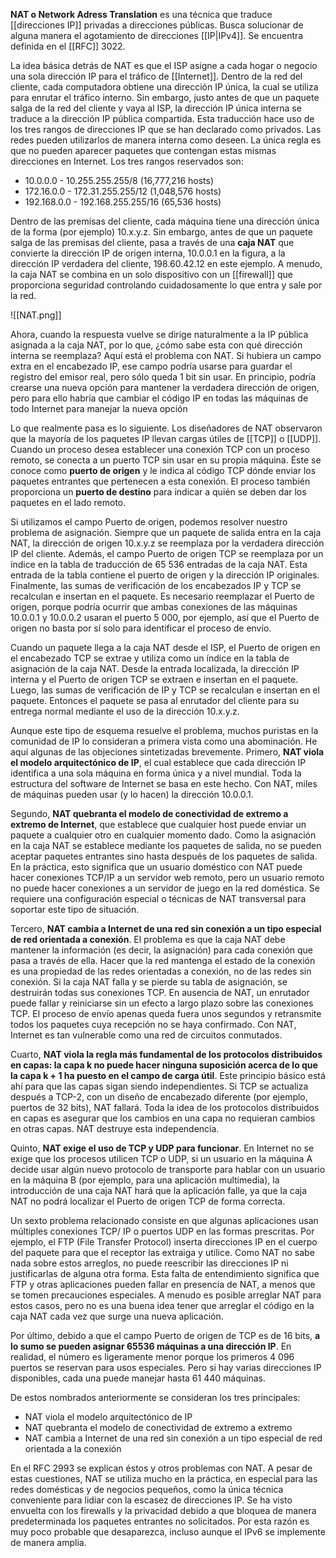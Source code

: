 **NAT o Network Adress Translation** es una técnica que traduce [[direcciones IP]] privadas a direcciones públicas. Busca solucionar de alguna manera el agotamiento de direcciones [[IP|IPv4]]. Se encuentra definida en el [[RFC]] 3022.

La idea básica detrás de NAT es que el ISP asigne a cada hogar o negocio una sola dirección IP para el tráfico de [[Internet]]. Dentro de la red del cliente, cada computadora obtiene una dirección IP única, la cual se utiliza para enrutar el tráfico interno. Sin embargo, justo antes de que un paquete salga de la red del cliente y vaya al ISP, la dirección IP única interna se traduce a la dirección IP pública compartida. Esta traducción hace uso de los tres rangos de direcciones IP que se han declarado como privados. Las redes pueden utilizarlos de manera interna como deseen. La única regla es que no pueden aparecer paquetes que contengan estas mismas direcciones en Internet. Los tres rangos reservados son:
- 10.0.0.0 - 10.255.255.255/8 (16,777,216 hosts) 
- 172.16.0.0 - 172.31.255.255/12 (1,048,576 hosts) 
- 192.168.0.0 - 192.168.255.255/16 (65,536 hosts)

Dentro de las premisas del cliente, cada máquina tiene una dirección única de la forma (por ejemplo) 10.x.y.z. Sin embargo, antes de que un paquete salga de las premisas del cliente, pasa a través de una **caja NAT** que convierte la dirección IP de origen interna, 10.0.0.1 en la figura, a la dirección IP verdadera del cliente, 198.60.42.12 en este ejemplo. A menudo, la caja NAT se combina en un solo dispositivo con un [[firewall]] que proporciona seguridad controlando cuidadosamente lo que entra y sale por la red.

![[NAT.png]]

Ahora, cuando la respuesta vuelve se dirige naturalmente a la IP pública asignada a la caja NAT, por lo que, ¿cómo sabe esta con qué dirección interna se reemplaza? Aquí está el problema con NAT. Si hubiera un campo extra en el encabezado IP, ese campo podría usarse para guardar el registro del emisor real, pero sólo queda 1 bit sin usar. En principio, podría crearse una nueva opción para mantener la verdadera dirección de origen, pero para ello habría que cambiar el código IP en todas las máquinas de todo Internet para manejar la nueva opción

Lo que realmente pasa es lo siguiente. Los diseñadores de NAT observaron que la mayoría de los paquetes IP llevan cargas útiles de [[TCP]] o [[UDP]]. Cuando un proceso desea establecer una conexión TCP con un proceso remoto, se conecta a un puerto TCP sin usar en su propia máquina. Éste se conoce como **puerto de origen** y le indica al código TCP dónde enviar los paquetes entrantes que pertenecen a esta conexión. El proceso también proporciona un **puerto de destino** para indicar a quién se deben dar los paquetes en el lado remoto.

Si utilizamos el campo Puerto de origen, podemos resolver nuestro problema de asignación. Siempre que un paquete de salida entra en la caja NAT, la dirección de origen 10.x.y.z se reemplaza por la verdadera dirección IP del cliente. Además, el campo Puerto de origen TCP se reemplaza por un índice en la tabla de traducción de 65 536 entradas de la caja NAT. Esta entrada de la tabla contiene el puerto de origen y la dirección IP originales. Finalmente, las sumas de verificación de los encabezados IP y TCP se recalculan e insertan en el paquete. Es necesario reemplazar el Puerto de origen, porque podría ocurrir que ambas conexiones de las máquinas 10.0.0.1 y 10.0.0.2 usaran el puerto 5 000, por ejemplo, así que el Puerto de origen no basta por sí solo para identificar el proceso de envío.

Cuando un paquete llega a la caja NAT desde el ISP, el Puerto de origen en el encabezado TCP se extrae y utiliza como un índice en la tabla de asignación de la caja NAT. Desde la entrada localizada, la dirección IP interna y el Puerto de origen TCP se extraen e insertan en el paquete. Luego, las sumas de verificación de IP y TCP se recalculan e insertan en el paquete. Entonces el paquete se pasa al enrutador del cliente para su entrega normal mediante el uso de la dirección 10.x.y.z.

Aunque este tipo de esquema resuelve el problema, muchos puristas en la comunidad de IP lo consideran a primera vista como una abominación. He aquí algunas de las objeciones sintetizadas brevemente. Primero, **NAT viola el modelo arquitectónico de IP**, el cual establece que cada dirección IP identifica a una sola máquina en forma única y a nivel mundial. Toda la estructura del software de Internet se basa en este hecho. Con NAT, miles de máquinas pueden usar (y lo hacen) la dirección 10.0.0.1.

Segundo, **NAT quebranta el modelo de conectividad de extremo a extremo de Internet**, que establece que cualquier host puede enviar un paquete a cualquier otro en cualquier momento dado. Como la asignación en la caja NAT se establece mediante los paquetes de salida, no se pueden aceptar paquetes entrantes sino hasta después de los paquetes de salida. En la práctica, esto significa que un usuario doméstico con NAT puede hacer conexiones TCP/IP a un servidor web remoto, pero un usuario remoto no puede hacer conexiones a un servidor de juego en la red doméstica. Se requiere una configuración especial o técnicas de NAT transversal para soportar este tipo de situación.

Tercero, **NAT cambia a Internet de una red sin conexión a un tipo especial de red orientada a conexión**. El problema es que la caja NAT debe mantener la información (es decir, la asignación) para cada conexión que pasa a través de ella. Hacer que la red mantenga el estado de la conexión es una propiedad de las redes orientadas a conexión, no de las redes sin conexión. Si la caja NAT falla y se pierde su tabla de asignación, se destruirán todas sus conexiones TCP. En ausencia de NAT, un enrutador puede fallar y reiniciarse sin un efecto a largo plazo sobre las conexiones TCP. El proceso de envío apenas queda fuera unos segundos y retransmite todos los paquetes cuya recepción no se haya confirmado. Con NAT, Internet es tan vulnerable como una red de circuitos conmutados.

Cuarto, **NAT viola la regla más fundamental de los protocolos distribuidos en capas: la capa k no puede hacer ninguna suposición acerca de lo que la capa k + 1 ha puesto en el campo de carga útil**. Este principio básico está ahí para que las capas sigan siendo independientes. Si TCP se actualiza después a TCP-2, con un diseño de encabezado diferente (por ejemplo, puertos de 32 bits), NAT fallará. Toda la idea de los protocolos distribuidos en capas es asegurar que los cambios en una capa no requieran cambios en otras capas. NAT destruye esta independencia.

Quinto, **NAT exige el uso de TCP y UDP para funcionar**. En Internet no se exige que los procesos utilicen TCP o UDP, si un usuario en la máquina A decide usar algún nuevo protocolo de transporte para hablar con un usuario en la máquina B (por ejemplo, para una aplicación multimedia), la introducción de una caja NAT hará que la aplicación falle, ya que la caja NAT no podrá localizar el Puerto de origen TCP de forma correcta.

Un sexto problema relacionado consiste en que algunas aplicaciones usan múltiples conexiones TCP/ IP o puertos UDP en las formas prescritas. Por ejemplo, el FTP (File Transfer Protocol) inserta direcciones IP en el cuerpo del paquete para que el receptor las extraiga y utilice. Como NAT no sabe nada sobre estos arreglos, no puede reescribir las direcciones IP ni justificarlas de alguna otra forma. Esta falta de entendimiento significa que FTP y otras aplicaciones pueden fallar en presencia de NAT, a menos que se tomen precauciones especiales. A menudo es posible arreglar NAT para estos casos, pero no es una buena idea tener que arreglar el código en la caja NAT cada vez que surge una nueva aplicación.

Por último, debido a que el campo Puerto de origen de TCP es de 16 bits, **a lo sumo se pueden asignar 65536 máquinas a una dirección IP**. En realidad, el número es ligeramente menor porque los primeros 4 096 puertos se reservan para usos especiales. Pero si hay varias direcciones IP disponibles, cada una puede manejar hasta 61 440 máquinas.

De estos nombrados anteriormente se consideran los tres principales:
- NAT viola el modelo arquitectónico de IP 
- NAT quebranta el modelo de conectividad de extremo a extremo 
- NAT cambia a Internet de una red sin conexión a un tipo especial de red orientada a la conexión

En el RFC 2993 se explican éstos y otros problemas con NAT. A pesar de estas cuestiones, NAT se utiliza mucho en la práctica, en especial para las redes domésticas y de negocios pequeños, como la única técnica conveniente para lidiar con la escasez de direcciones IP. Se ha visto envuelta con los firewalls y la privacidad debido a que bloquea de manera predeterminada los paquetes entrantes no solicitados. Por esta razón es muy poco probable que desaparezca, incluso aunque el IPv6 se implemente de manera amplia.